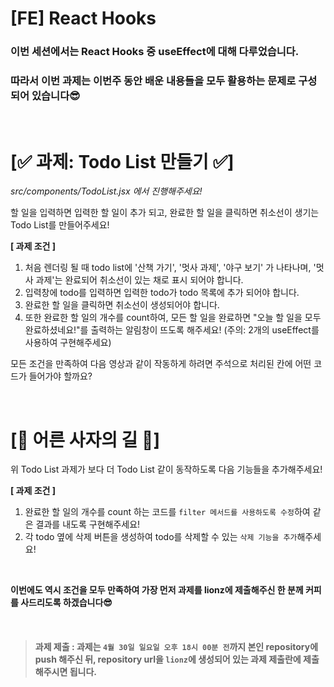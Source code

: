 # [FE] React Hooks

### 이번 세션에서는 React Hooks 중 useEffect에 대해 다루었습니다.

### 따라서 이번 과제는 이번주 동안 배운 내용들을 모두 활용하는 문제로 구성 되어 있습니다😎

<br/>

# [✅ 과제: Todo List 만들기 ✅]

_src/components/TodoList.jsx 에서 진행해주세요!_

할 일을 입력하면 입력한 할 일이 추가 되고, 완료한 할 일을 클릭하면 취소선이 생기는 Todo List를 만들어주세요!

**[ 과제 조건 ]**

1. 처음 렌더링 될 때 todo list에 '산책 가기', '멋사 과제', '야구 보기' 가 나타나며, '멋사 과제'는 완료되어 취소선이 있는 채로 표시 되어야 합니다.
2. 입력창에 todo를 입력하면 입력한 todo가 todo 목록에 추가 되어야 합니다.
3. 완료한 할 일을 클릭하면 취소선이 생성되어야 합니다.
4. 또한 완료한 할 일의 개수를 count하여, 모든 할 일을 완료하면 "오늘 할 일을 모두 완료하셨네요!"를 출력하는 알림창이 뜨도록 해주세요! (주의: 2개의 useEffect를 사용하여 구현해주세요)

모든 조건을 만족하여 다음 영상과 같이 작동하게 하려면 주석으로 처리된 칸에 어떤 코드가 들어가야 할까요?

<br/>

# [🦁 어른 사자의 길 🦁]

위 Todo List 과제가 보다 더 Todo List 같이 동작하도록 다음 기능들을 추가해주세요!

**[ 과제 조건 ]**

1. 완료한 할 일의 개수를 count 하는 코드를 `filter 메서드를 사용하도록 수정`하여 같은 결과를 내도록 구현해주세요!
2. 각 todo 옆에 삭제 버튼을 생성하여 todo를 삭제할 수 있는 `삭제 기능을 추가`해주세요!

<br/>

**이번에도 역시 조건을 모두 만족하여 가장 먼저 과제를 lionz에 제출해주신 한 분께 커피를 사드리도록 하겠습니다😎**

<br/>

> #### **과제 제출** : 과제는 `4월 30일 일요일 오후 18시 00분 전`까지 본인 repository에 push 해주신 뒤, repository url을 `lionz`에 생성되어 있는 과제 제출란에 제출해주시면 됩니다.
